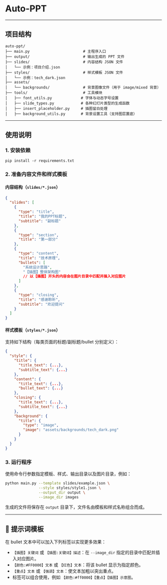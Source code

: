 
# Auto-PPT


---

## 项目结构

```
auto-ppt/
├── main.py                        # 主程序入口
├── output/                        # 输出生成的 PPT 文件   
├── slides/                        # 内容结构 JSON 文件
│   └── 示例：项目介绍.json
├── styles/                        # 样式模板 JSON 文件
│   └── 示例：tech_dark.json
├── assets/
│   └── backgrounds/               # 背景图像文件（用于 image/mixed 背景）
├── tools/                         # 工具模块
│   ├── font_utils.py             # 字体与动态字号设置
│   ├── slide_types.py            # 各种幻灯片类型的生成函数
│   ├── insert_placeholder.py     # 插图留白处理
│   ├── background_utils.py       # 背景设置工具（支持图层置底）
```

---

## 使用说明

### 1. 安装依赖

```
pip install -r requirements.txt
```

### 2. 准备内容文件和样式模板

#### 内容结构（`slides/*.json`）

```json
{
  "slides": [
    {
      "type": "title",
      "title": "我的PPT标题",
      "subtitle": "副标题"
    },
    {
      "type": "section",
      "title": "第一部分"
    },
    {
      "type": "content",
      "title": "技术原理",
      "bullets": [
        "系统设计思路",
        "【插图】整体架构图"  
        // 以【插图】开头的内容会在图片目录中匹配并插入对应图片
      ]
    },
    {
      "type": "closing",
      "title": "感谢聆听",
      "subtitle": "欢迎提问"
    }
  ]
}
```

#### 样式模板（`styles/*.json`）

支持如下结构（每类页面的标题/副标题/bullet 分别定义）：

```json
{
  "style": {
    "title": {
      "title_text": {...},
      "subtitle_text": {...}
    },
    "content": {
      "title_text": {...},
      "bullet_text": {...}
    },
    "closing": {
      "title_text": {...},
      "subtitle_text": {...}
    },
    "background": {
      "title": {
        "type": "image",
        "image": "assets/backgrounds/tech_dark.png"
      }
    }
  }
}
```

### 3. 运行程序

使用命令行参数指定模板、样式、输出目录以及图片目录，例如：

```bash
python main.py --template slides/example.json \
               --style styles/style1.json \
               --output_dir output \
               --image_dir images
```

生成的文件将保存在 `output` 目录下，文件名由模板和样式名称组合而成。

---


## 🎨 提示词模板

在 bullet 文本中可以加入下列标签以实现更多效果：

- `【插图】关键词` 或 `【插图:关键词】描述`：在 `--image_dir` 指定的目录中匹配并插入对应图片。
- `【颜色:#FF0000】文本` 或 `【红色】文本`：将该 bullet 显示为指定颜色。
- `【重点】文本` 或 `【强调】文本`：使文本加粗以突出重点。
- 标签可以组合使用，例如 `【颜色:#ff0000】【重点】【插图】示意图`。



